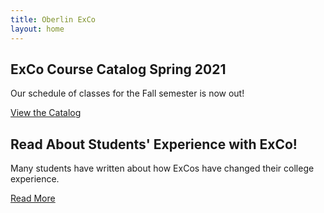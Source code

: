 ```yaml
---
title: Oberlin ExCo
layout: home
---
```



## ExCo Course Catalog Spring 2021

Our schedule of classes for the Fall semester is now out!

<a href="/catalog" class="primary-btn about-btn">View the Catalog</a>

## Read About Students' Experience with ExCo!

Many students have written about how ExCos have changed their college experience.

<a href="/resources/readmore" class="primary-btn about-btn">Read More</a>
